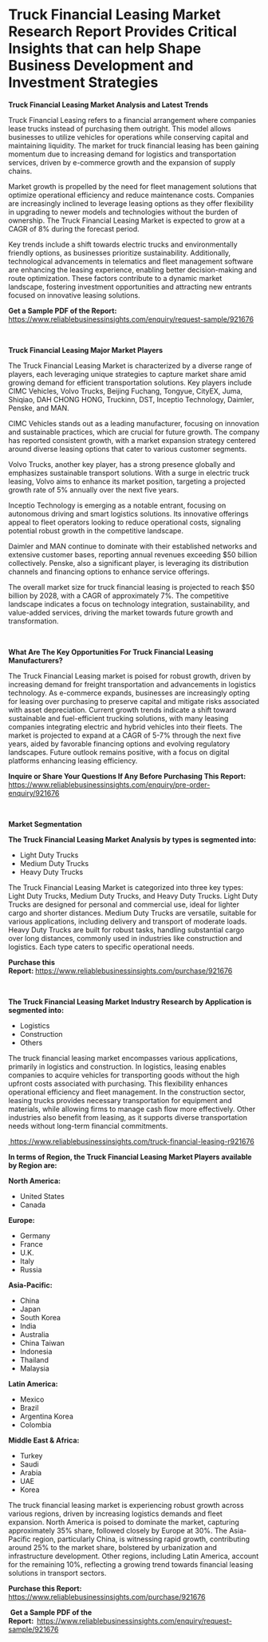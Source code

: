 <p><h1>Truck Financial Leasing Market Research Report Provides Critical Insights that can help Shape Business Development and Investment Strategies</h1></p><p><strong>Truck Financial Leasing Market Analysis and Latest Trends</strong></p>
<p><p>Truck Financial Leasing refers to a financial arrangement where companies lease trucks instead of purchasing them outright. This model allows businesses to utilize vehicles for operations while conserving capital and maintaining liquidity. The market for truck financial leasing has been gaining momentum due to increasing demand for logistics and transportation services, driven by e-commerce growth and the expansion of supply chains.</p><p>Market growth is propelled by the need for fleet management solutions that optimize operational efficiency and reduce maintenance costs. Companies are increasingly inclined to leverage leasing options as they offer flexibility in upgrading to newer models and technologies without the burden of ownership. The Truck Financial Leasing Market is expected to grow at a CAGR of 8% during the forecast period. </p><p>Key trends include a shift towards electric trucks and environmentally friendly options, as businesses prioritize sustainability. Additionally, technological advancements in telematics and fleet management software are enhancing the leasing experience, enabling better decision-making and route optimization. These factors contribute to a dynamic market landscape, fostering investment opportunities and attracting new entrants focused on innovative leasing solutions.</p></p>
<p><strong>Get a Sample PDF of the Report:&nbsp;</strong> <a href="https://www.reliablebusinessinsights.com/enquiry/request-sample/921676?utm_campaign=3368&utm_medium=2&utm_source=Github&utm_content=ia&utm_term=18042025&utm_id=truck-financial-leasing">https://www.reliablebusinessinsights.com/enquiry/request-sample/921676</a></p>
<p>&nbsp;</p>
<p><strong>Truck Financial Leasing Major Market Players</strong></p>
<p><p>The Truck Financial Leasing Market is characterized by a diverse range of players, each leveraging unique strategies to capture market share amid growing demand for efficient transportation solutions. Key players include CIMC Vehicles, Volvo Trucks, Beijing Fuchang, Tongyue, CityEX, Juma, Shiqiao, DAH CHONG HONG, Truckinn, DST, Inceptio Technology, Daimler, Penske, and MAN.</p><p>CIMC Vehicles stands out as a leading manufacturer, focusing on innovation and sustainable practices, which are crucial for future growth. The company has reported consistent growth, with a market expansion strategy centered around diverse leasing options that cater to various customer segments.</p><p>Volvo Trucks, another key player, has a strong presence globally and emphasizes sustainable transport solutions. With a surge in electric truck leasing, Volvo aims to enhance its market position, targeting a projected growth rate of 5% annually over the next five years.</p><p>Inceptio Technology is emerging as a notable entrant, focusing on autonomous driving and smart logistics solutions. Its innovative offerings appeal to fleet operators looking to reduce operational costs, signaling potential robust growth in the competitive landscape.</p><p>Daimler and MAN continue to dominate with their established networks and extensive customer bases, reporting annual revenues exceeding $50 billion collectively. Penske, also a significant player, is leveraging its distribution channels and financing options to enhance service offerings.</p><p>The overall market size for truck financial leasing is projected to reach $50 billion by 2028, with a CAGR of approximately 7%. The competitive landscape indicates a focus on technology integration, sustainability, and value-added services, driving the market towards future growth and transformation.</p></p>
<p>&nbsp;</p>
<p><strong>What Are The Key Opportunities For Truck Financial Leasing Manufacturers?</strong></p>
<p><p>The Truck Financial Leasing market is poised for robust growth, driven by increasing demand for freight transportation and advancements in logistics technology. As e-commerce expands, businesses are increasingly opting for leasing over purchasing to preserve capital and mitigate risks associated with asset depreciation. Current growth trends indicate a shift toward sustainable and fuel-efficient trucking solutions, with many leasing companies integrating electric and hybrid vehicles into their fleets. The market is projected to expand at a CAGR of 5-7% through the next five years, aided by favorable financing options and evolving regulatory landscapes. Future outlook remains positive, with a focus on digital platforms enhancing leasing efficiency.</p></p>
<p><strong>Inquire or Share Your Questions If Any Before Purchasing This Report:</strong> <a href="https://www.reliablebusinessinsights.com/enquiry/pre-order-enquiry/921676?utm_campaign=3368&utm_medium=2&utm_source=Github&utm_content=ia&utm_term=18042025&utm_id=truck-financial-leasing">https://www.reliablebusinessinsights.com/enquiry/pre-order-enquiry/921676</a></p>
<p>&nbsp;</p>
<p><strong>Market Segmentation</strong></p>
<p><strong>The Truck Financial Leasing Market Analysis by types is segmented into:</strong></p>
<p><ul><li>Light Duty Trucks</li><li>Medium Duty Trucks</li><li>Heavy Duty Trucks</li></ul></p>
<p><p>The Truck Financial Leasing Market is categorized into three key types: Light Duty Trucks, Medium Duty Trucks, and Heavy Duty Trucks. Light Duty Trucks are designed for personal and commercial use, ideal for lighter cargo and shorter distances. Medium Duty Trucks are versatile, suitable for various applications, including delivery and transport of moderate loads. Heavy Duty Trucks are built for robust tasks, handling substantial cargo over long distances, commonly used in industries like construction and logistics. Each type caters to specific operational needs.</p></p>
<p><strong>Purchase this Report:&nbsp;</strong><a href="https://www.reliablebusinessinsights.com/purchase/921676?utm_campaign=3368&utm_medium=2&utm_source=Github&utm_content=ia&utm_term=18042025&utm_id=truck-financial-leasing">https://www.reliablebusinessinsights.com/purchase/921676</a></p>
<p>&nbsp;</p>
<p><strong>The Truck Financial Leasing Market Industry Research by Application is segmented into:</strong></p>
<p><ul><li>Logistics</li><li>Construction</li><li>Others</li></ul></p>
<p><p>The truck financial leasing market encompasses various applications, primarily in logistics and construction. In logistics, leasing enables companies to acquire vehicles for transporting goods without the high upfront costs associated with purchasing. This flexibility enhances operational efficiency and fleet management. In the construction sector, leasing trucks provides necessary transportation for equipment and materials, while allowing firms to manage cash flow more effectively. Other industries also benefit from leasing, as it supports diverse transportation needs without long-term financial commitments.</p></p>
<p><a href="https://www.reliablebusinessinsights.com/truck-financial-leasing-r921676?utm_campaign=3368&utm_medium=2&utm_source=Github&utm_content=ia&utm_term=18042025&utm_id=truck-financial-leasing">&nbsp;https://www.reliablebusinessinsights.com/truck-financial-leasing-r921676</a></p>
<p><strong>In terms of Region, the Truck Financial Leasing Market Players available by Region are:</strong></p>
<p>
    <p> <strong> North America: </strong>
        <ul>
            <li>United States</li>
            <li>Canada</li>
        </ul>
        </p> 
    <p> <strong> Europe: </strong>
        <ul>
            <li>Germany</li>
            <li>France</li>
            <li>U.K.</li>
            <li>Italy</li>
            <li>Russia</li>
        </ul>
        </p> 
    <p> <strong> Asia-Pacific: </strong>
        <ul>
            <li>China</li>
            <li>Japan</li>
            <li>South Korea</li>
            <li>India</li>
            <li>Australia</li>
            <li>China Taiwan</li>
            <li>Indonesia</li>
            <li>Thailand</li>
            <li>Malaysia</li>
        </ul>
        </p> 
    <p> <strong> Latin America: </strong>
        <ul>
            <li>Mexico</li>
            <li>Brazil</li>
            <li>Argentina Korea</li>
            <li>Colombia</li>
        </ul>
        </p> 
    <p> <strong> Middle East & Africa: </strong>
        <ul>
            <li>Turkey</li>
            <li>Saudi</li>
            <li>Arabia</li>
            <li>UAE</li>
            <li>Korea</li>
        </ul>
    </p>
    </p>
<p><p>The truck financial leasing market is experiencing robust growth across various regions, driven by increasing logistics demands and fleet expansion. North America is poised to dominate the market, capturing approximately 35% share, followed closely by Europe at 30%. The Asia-Pacific region, particularly China, is witnessing rapid growth, contributing around 25% to the market share, bolstered by urbanization and infrastructure development. Other regions, including Latin America, account for the remaining 10%, reflecting a growing trend towards financial leasing solutions in transport sectors.</p></p>
<p><strong>Purchase this Report: </strong><a href="https://www.reliablebusinessinsights.com/purchase/921676?utm_campaign=3368&utm_medium=2&utm_source=Github&utm_content=ia&utm_term=18042025&utm_id=truck-financial-leasing">https://www.reliablebusinessinsights.com/purchase/921676</a></p>
<p>&nbsp;<strong>Get a Sample PDF of the Report:&nbsp;&nbsp;</strong><a href="https://www.reliablebusinessinsights.com/enquiry/request-sample/921676?utm_campaign=3368&utm_medium=2&utm_source=Github&utm_content=ia&utm_term=18042025&utm_id=truck-financial-leasing">https://www.reliablebusinessinsights.com/enquiry/request-sample/921676</a></p>
<p><strong></strong></p>
<p><p></p><p></p><p></p></p>